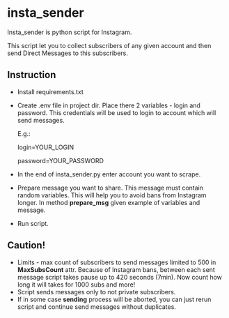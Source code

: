 # insta_sender
Insta_sender is python script for Instagram.

This script let you to collect subscribers of any given account and then send Direct Messages to this subscribers.

## Instruction
- Install requirements.txt
- Create .env file in project dir.
  Place there 2 variables - login and password. This credentials will be used to login to account which will send messages.
  
  E.g.:
  
  login=YOUR_LOGIN
  
  password=YOUR_PASSWORD
  
 - In the end of insta_sender.py enter account you want to scrape.
 - Prepare message you want to share. This message must contain random variables. This will help you to avoid bans from Instagram longer. In method **prepare_msg** given example of variables and message.
 - Run script.

## Caution!
- Limits - max count of subscribers to send messages limited to 500 in **MaxSubsCount** attr. Because of Instagram bans, between each sent message script takes pause up to 420 seconds (7min). Now count how long it will takes for 1000 subs and more!
- Script sends messages only to not private subscribers.
- If in some case **sending** process will be aborted, you can just rerun script and continue send messages without duplicates.
